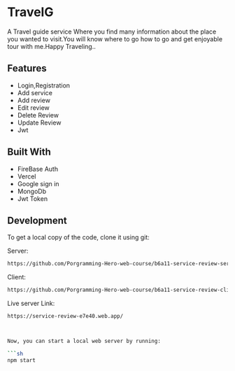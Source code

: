 # TravelG

A Travel guide service
Where you find many information about the place you wanted to visit.You will know where to go how to go and get enjoyable tour with me.Happy Traveling..

## Features

- Login,Registration
- Add service
- Add review
- Edit review
- Delete Review
- Update Review
- Jwt

## Built With

- FireBase Auth
- Vercel
- Google sign in
- MongoDb
- Jwt Token

## Development

To get a local copy of the code, clone it using git:


Server:

```sh
https://github.com/Porgramming-Hero-web-course/b6a11-service-review-server-side-SHAON1028

```

Client:

```sh
https://github.com/Porgramming-Hero-web-course/b6a11-service-review-client-side-SHAON1028

```
 Live server Link:

```sh
https://service-review-e7e40.web.app/



Now, you can start a local web server by running:

```sh
npm start
```



